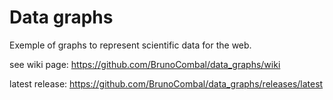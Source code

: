 Data graphs
=======

Exemple of graphs to represent scientific data for the web.

see wiki page:
https://github.com/BrunoCombal/data_graphs/wiki

latest release:
https://github.com/BrunoCombal/data_graphs/releases/latest